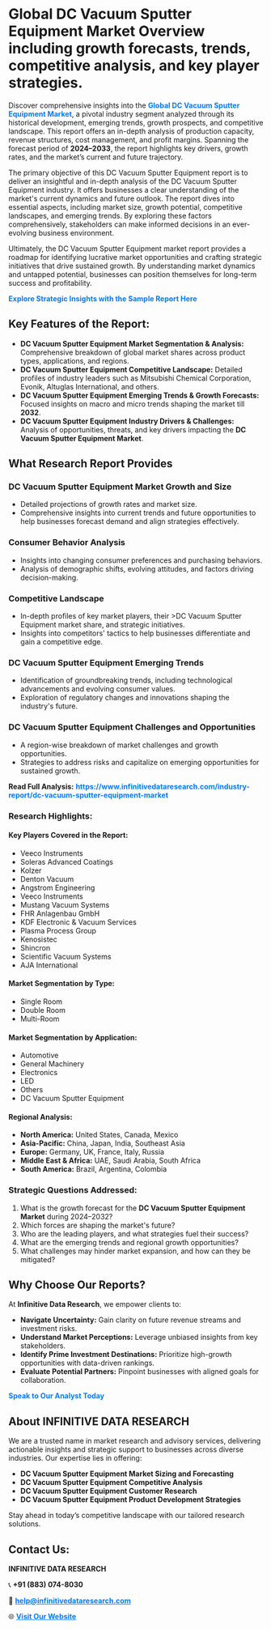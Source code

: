 <h1>Global DC Vacuum Sputter Equipment Market Overview including growth forecasts, trends, competitive analysis, and key player strategies.</h1>
<p>
Discover comprehensive insights into the 
<a href="https://www.infinitivedataresearch.com/industry-report/dc-vacuum-sputter-equipment-market" rel="dofollow" style="color: #007BFF; text-decoration: none;"><strong>Global DC Vacuum Sputter Equipment Market</strong></a>, a pivotal industry segment analyzed through its historical development, emerging trends, growth prospects, and competitive landscape. This report offers an in-depth analysis of production capacity, revenue structures, cost management, and profit margins. Spanning the forecast period of <strong>2024–2033</strong>, the report highlights key drivers, growth rates, and the market’s current and future trajectory.
</p>
<p>
The primary objective of this DC Vacuum Sputter Equipment report is to deliver an insightful and in-depth analysis of the DC Vacuum Sputter Equipment industry. It offers businesses a clear understanding of the market's current dynamics and future outlook. The report dives into essential aspects, including market size, growth potential, competitive landscapes, and emerging trends. By exploring these factors comprehensively, stakeholders can make informed decisions in an ever-evolving business environment.
</p>
<p>
Ultimately, the DC Vacuum Sputter Equipment market report provides a roadmap for identifying lucrative market opportunities and crafting strategic initiatives that drive sustained growth. By understanding market dynamics and untapped potential, businesses can position themselves for long-term success and profitability.
</p>
<p>
<a href="https://www.infinitivedataresearch.com/request-sample/reportId=111271" style="color: #007BFF; text-decoration: none;"><strong>Explore Strategic Insights with the Sample Report Here</strong></a>
</p>

<h2>Key Features of the Report:</h2>
<ul>
<li><strong>DC Vacuum Sputter Equipment Market Segmentation & Analysis:</strong> Comprehensive breakdown of global market shares across product types, applications, and regions.</li>
<li><strong>DC Vacuum Sputter Equipment Competitive Landscape:</strong> Detailed profiles of industry leaders such as Mitsubishi Chemical Corporation, Evonik, Altuglas International, and others.</li>
<li><strong>DC Vacuum Sputter Equipment Emerging Trends & Growth Forecasts:</strong> Focused insights on macro and micro trends shaping the market till <strong>2032</strong>.</li>
<li><strong>DC Vacuum Sputter Equipment Industry Drivers & Challenges:</strong> Analysis of opportunities, threats, and key drivers impacting the <strong>DC Vacuum Sputter Equipment Market</strong>.</li>
</ul>

<h2>What Research Report Provides</h2>
<h3>DC Vacuum Sputter Equipment Market Growth and Size</h3>
<ul>
<li>Detailed projections of growth rates and market size.</li>
<li>Comprehensive insights into current trends and future opportunities to help businesses forecast demand and align strategies effectively.</li>
</ul>

<h3>Consumer Behavior Analysis</h3>
<ul>
<li>Insights into changing consumer preferences and purchasing behaviors.</li>
<li>Analysis of demographic shifts, evolving attitudes, and factors driving decision-making.</li>
</ul>

<h3>Competitive Landscape</h3>
<ul>
<li>In-depth profiles of key market players, their >DC Vacuum Sputter Equipment market share, and strategic initiatives.</li>
<li>Insights into competitors' tactics to help businesses differentiate and gain a competitive edge.</li>
</ul>

<h3>DC Vacuum Sputter Equipment Emerging Trends</h3>
<ul>
<li>Identification of groundbreaking trends, including technological advancements and evolving consumer values.</li>
<li>Exploration of regulatory changes and innovations shaping the industry's future.</li>
</ul>

<h3>DC Vacuum Sputter Equipment Challenges and Opportunities</h3>
<ul>
<li>A region-wise breakdown of market challenges and growth opportunities.</li>
<li>Strategies to address risks and capitalize on emerging opportunities for sustained growth.</li>
</ul>
<p><strong>Read Full Analysis:</strong> <a href="https://www.infinitivedataresearch.com/industry-report/dc-vacuum-sputter-equipment-market" rel="dofollow" style="color: #007BFF; text-decoration: none;"><strong>https://www.infinitivedataresearch.com/industry-report/dc-vacuum-sputter-equipment-market</strong></a></p>
<h3>Research Highlights:</h3>
<h4>Key Players Covered in the Report:</h4>
<ul><li>Veeco Instruments</li><li>Soleras Advanced Coatings</li><li>Kolzer</li><li>Denton Vacuum</li><li>Angstrom Engineering</li><li>Veeco Instruments</li><li>Mustang Vacuum Systems</li><li>FHR Anlagenbau GmbH</li><li>KDF Electronic &amp; Vacuum Services</li><li>Plasma Process Group</li><li>Kenosistec</li><li>Shincron</li><li>Scientific Vacuum Systems</li><li>AJA International</li></ul>
<h4>Market Segmentation by Type:</h4>
<ul><li>Single Room</li><li>Double Room</li><li>Multi-Room</li></ul>
<h4>Market Segmentation by Application:</h4>
<ul><li>Automotive</li><li>General Machinery</li><li>Electronics</li><li>LED</li><li>Others</li><li>DC Vacuum Sputter Equipment</li></ul>

<h4>Regional Analysis:</h4>
<ul>
<li><strong>North America:</strong> United States, Canada, Mexico</li>
<li><strong>Asia-Pacific:</strong> China, Japan, India, Southeast Asia</li>
<li><strong>Europe:</strong> Germany, UK, France, Italy, Russia</li>
<li><strong>Middle East & Africa:</strong> UAE, Saudi Arabia, South Africa</li>
<li><strong>South America:</strong> Brazil, Argentina, Colombia</li>
</ul>

<h3>Strategic Questions Addressed:</h3>
<ol>
<li>What is the growth forecast for the <strong>DC Vacuum Sputter Equipment Market</strong> during 2024–2032?</li>
<li>Which forces are shaping the market's future?</li>
<li>Who are the leading players, and what strategies fuel their success?</li>
<li>What are the emerging trends and regional growth opportunities?</li>
<li>What challenges may hinder market expansion, and how can they be mitigated?</li>
</ol>

<h2>Why Choose Our Reports?</h2>
<p>At <strong>Infinitive Data Research</strong>, we empower clients to:</p>
<ul>
<li><strong>Navigate Uncertainty:</strong> Gain clarity on future revenue streams and investment risks.</li>
<li><strong>Understand Market Perceptions:</strong> Leverage unbiased insights from key stakeholders.</li>
<li><strong>Identify Prime Investment Destinations:</strong> Prioritize high-growth opportunities with data-driven rankings.</li>
<li><strong>Evaluate Potential Partners:</strong> Pinpoint businesses with aligned goals for collaboration.</li>
</ul>
<p><a href="https://www.infinitivedataresearch.com/industry-report/dc-vacuum-sputter-equipment-market" rel="dofollow" style="color: #007BFF; text-decoration: none;"><strong>Speak to Our Analyst Today</strong></a></p>

<h2>About INFINITIVE DATA RESEARCH</h2>
<p>We are a trusted name in market research and advisory services, delivering actionable insights and strategic support to businesses across diverse industries. Our expertise lies in offering:</p>
<ul>
<li><strong>DC Vacuum Sputter Equipment Market Sizing and Forecasting</strong></li>
<li><strong>DC Vacuum Sputter Equipment Competitive Analysis</strong></li>
<li><strong>DC Vacuum Sputter Equipment Customer Research</strong></li>
<li><strong>DC Vacuum Sputter Equipment Product Development Strategies</strong></li>
</ul>
<p>Stay ahead in today’s competitive landscape with our tailored research solutions.</p>

<h2>Contact Us:</h2>
<p><strong>INFINITIVE DATA RESEARCH</strong></p>
<p>📞 <strong>+91 (883) 074-8030</strong></p>
<p>📧 <strong><a href="mailto:help@infinitivedataresearch.com" style="color: #007BFF;">help@infinitivedataresearch.com</a></strong></p>
<p>🌐 <strong><a href="https://www.infinitivedataresearch.com" rel="dofollow" style="color: #007BFF;">Visit Our Website</a></strong></p>